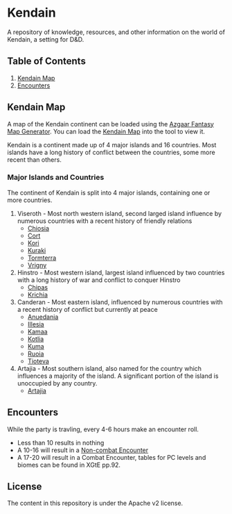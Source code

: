 # Kendain

A repository of knowledge, resources, and other information on the world of Kendain, a setting for D&D.

## Table of Contents

1. [Kendain Map](#kendain-map)
2. [Encounters](#encounters)


## Kendain Map

A map of the Kendain continent can be loaded using the [Azgaar Fantasy Map Generator](https://azgaar.github.io/Fantasy-Map-Generator/). You can load the [Kendain Map](https://github.com/prezschaefer/kendain/master/kendain.map) into the tool to view it.

Kendain is a continent made up of 4 major islands and 16 countries. Most islands have a long history of conflict between the countries, some more recent than others.


### Major Islands and Countries

The continent of Kendain is split into 4 major islands, containing one or more countries.

1. Viseroth - Most north western island, second larged island influence by numerous countries with a recent history of friendly relations
    - [Chiosia](https://github.com/prezschaefer/kendain/blob/master/docs/countries.md#chiosia)
    - [Cort](https://github.com/prezschaefer/kendain/blob/master/docs/countries.md#cort)
    - [Kori](https://github.com/prezschaefer/kendain/blob/master/docs/countries.md#kori)
    - [Kuraki](https://github.com/prezschaefer/kendain/blob/master/docs/countries.md#kuraki)
    - [Tormterra](https://github.com/prezschaefer/kendain/blob/master/docs/countries.md#tormterra)
    - [Vrigny](https://github.com/prezschaefer/kendain/blob/master/docs/countries.md#vrigny)
2. Hinstro - Most western island, largest island influenced by two countries with a long history of war and conflict to conquer Hinstro
    - [Chipas](https://github.com/prezschaefer/kendain/blob/master/docs/countries.md#chipas)
    - [Krichia](https://github.com/prezschaefer/kendain/blob/master/docs/countries.md#krichia)
3. Canderan - Most eastern island, influenced by numerous countries with a recent history of conflict but currently at peace
    - [Anuedania](https://github.com/prezschaefer/kendain/blob/master/docs/countries.md#anuedania)
    - [Illesia](https://github.com/prezschaefer/kendain/blob/master/docs/countries.md#illesia)
    - [Kamaa](https://github.com/prezschaefer/kendain/blob/master/docs/countries.md#kamaa)
    - [Kotlia](https://github.com/prezschaefer/kendain/blob/master/docs/countries.md#kotlia)
    - [Kuma](https://github.com/prezschaefer/kendain/blob/master/docs/countries.md#kuma)
    - [Ruoia](https://github.com/prezschaefer/kendain/blob/master/docs/countries.md#ruoia)
    - [Tioteva](https://github.com/prezschaefer/kendain/blob/master/docs/countries.md#tioteva)
4. Artajia - Most southern island, also named for the country which influences a majority of the island. A significant portion of the island is unoccupied by any country.
    - [Artajia](https://github.com/prezschaefer/kendain/blob/master/docs/countries.md#artajia)


## Encounters

While the party is travling, every 4-6 hours make an encounter roll.

- Less than 10 results in nothing
- A 10-16 will result in a [Non-combat Encounter](https://github.com/prezschaefer/kendain/blob/master/docs/non-combat-encounters.md)
- A 17-20 will result in a Combat Encounter, tables for PC levels and biomes can be found in XGtE pp.92.


## License

The content in this repository is under the Apache v2 license.
